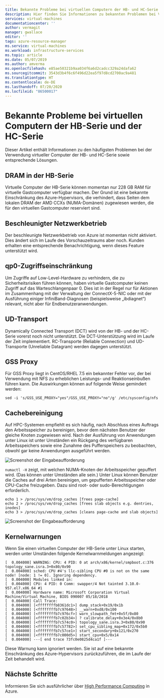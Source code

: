 ```yaml
---
title: Bekannte Probleme bei virtuellen Computern der HB- und HC-Serie – Azure Virtual Machines | Microsoft-Dokumentation
description: Hier finden Sie Informationen zu bekannten Problemen bei VM-Größen der HB-Serie in Azure.
services: virtual-machines
documentationcenter: ''
author: vermagit
manager: gwallace
editor: ''
tags: azure-resource-manager
ms.service: virtual-machines
ms.workload: infrastructure-services
ms.topic: article
ms.date: 05/07/2019
ms.author: amverma
ms.openlocfilehash: e85ae50321b9aa034f6a6d2cadcc329a24dafa62
ms.sourcegitcommit: 3543d3b4f6c6f496d22ea5f97d8cd2700ac9a481
ms.translationtype: HT
ms.contentlocale: de-DE
ms.lasthandoff: 07/20/2020
ms.locfileid: "86500017"
---
```

# <a name="known-issues-with-hb-series-and-hc-series-vms"></a>Bekannte Probleme bei virtuellen Computern der HB-Serie und der HC-Serie

Dieser Artikel enthält Informationen zu den häufigsten Problemen bei der Verwendung virtueller Computer der HB- und HC-Serie sowie entsprechende Lösungen.

## <a name="dram-on-hb-series"></a>DRAM in der HB-Serie

Virtuelle Computer der HB-Serie können momentan nur 228 GB RAM für virtuelle Gastcomputer verfügbar machen. Der Grund ist eine bekannte Einschränkung des Azure-Hypervisors, die verhindert, dass Seiten dem lokalen DRAM der AMD CCXs (NUMA-Domänen) zugewiesen werden, die für den virtuellen Gastcomputer reserviert sind.

## <a name="accelerated-networking"></a>Beschleunigter Netzwerkbetrieb

Der beschleunigte Netzwerkbetrieb von Azure ist momentan nicht aktiviert. Dies ändert sich im Laufe des Vorschauzeitraums aber noch. Kunden erhalten eine entsprechende Benachrichtigung, wenn dieses Feature unterstützt wird.

## <a name="qp0-access-restriction"></a>qp0-Zugriffseinschränkung

Um Zugriffe auf Low-Level-Hardware zu verhindern, die zu Sicherheitsrisiken führen können, haben virtuelle Gastcomputer keinen Zugriff auf das Warteschlangenpaar 0. Dies ist in der Regel nur für Aktionen im Zusammenhang mit der Verwaltung der ConnectX-5-NIC oder mit der Ausführung einiger InfiniBand-Diagnosen (beispielsweise „ibdiagnet“) relevant, nicht aber für Endbenutzeranwendungen.

## <a name="ud-transport"></a>UD-Transport

Dynamically Connected Transport (DCT) wird von der HB- und der HC-Serie vorerst noch nicht unterstützt. Die DCT-Unterstützung wird im Laufe der Zeit implementiert. RC-Transporte (Reliable Connection) und UD-Transporte (Unreliable Datagram) werden dagegen unterstützt.

## <a name="gss-proxy"></a>GSS Proxy

Für GSS Proxy liegt in CentOS/RHEL 7.5 ein bekannter Fehler vor, der bei Verwendung mit NFS zu erheblichen Leistungs- und Reaktionseinbußen führen kann. Die Auswirkungen können auf folgende Weise gemindert werden:

```console
sed -i 's/GSS_USE_PROXY="yes"/GSS_USE_PROXY="no"/g' /etc/sysconfig/nfs
```

## <a name="cache-cleaning"></a>Cachebereinigung

Auf HPC-Systemen empfiehlt es sich häufig, nach Abschluss eines Auftrags den Arbeitsspeicher zu bereinigen, bevor dem nächsten Benutzer der gleiche Knoten zugewiesen wird. Nach der Ausführung von Anwendungen unter Linux ist unter Umständen ein Rückgang des verfügbaren Arbeitsspeichers sowie eine Zunahme des Pufferspeichers zu beobachten, obwohl gar keine Anwendungen ausgeführt werden.

![Screenshot der Eingabeaufforderung](./media/known-issues/cache-cleaning-1.png)

`numactl -H` zeigt, mit welchen NUMA-Knoten der Arbeitsspeicher gepuffert wird. (Das können unter Umständen alle sein.) Unter Linux können Benutzer die Caches auf drei Arten bereinigen, um gepufferten Arbeitsspeicher oder CPU-Cache freizugeben. Dazu sind root- oder sudo-Berechtigungen erforderlich.

```console
echo 1 > /proc/sys/vm/drop_caches [frees page-cache]
echo 2 > /proc/sys/vm/drop_caches [frees slab objects e.g. dentries, inodes]
echo 3 > /proc/sys/vm/drop_caches [cleans page-cache and slab objects]
```

![Screenshot der Eingabeaufforderung](./media/known-issues/cache-cleaning-2.png)

## <a name="kernel-warnings"></a>Kernelwarnungen

Wenn Sie einen virtuellen Computer der HB-Serie unter Linux starten, werden unter Umständen folgende Kernelwarnmeldungen angezeigt:

```console
[  0.004000] WARNING: CPU: 4 PID: 0 at arch/x86/kernel/smpboot.c:376 topology_sane.isra.3+0x80/0x90
[  0.004000] sched: CPU #4's llc-sibling CPU #0 is not on the same node! [node: 1 != 0]. Ignoring dependency.
[  0.004000] Modules linked in:
[  0.004000] CPU: 4 PID: 0 Comm: swapper/4 Not tainted 3.10.0-957.el7.x86_64 #1
[  0.004000] Hardware name: Microsoft Corporation Virtual Machine/Virtual Machine, BIOS 090007 05/18/2018
[  0.004000] Call Trace:
[  0.004000] [<ffffffffb8361dc1>] dump_stack+0x19/0x1b
[  0.004000] [<ffffffffb7c97648>] __warn+0xd8/0x100
[  0.004000] [<ffffffffb7c976cf>] warn_slowpath_fmt+0x5f/0x80
[  0.004000] [<ffffffffb7c02b34>] ? calibrate_delay+0x3e4/0x8b0
[  0.004000] [<ffffffffb7c574c0>] topology_sane.isra.3+0x80/0x90
[  0.004000] [<ffffffffb7c57782>] set_cpu_sibling_map+0x172/0x5b0
[  0.004000] [<ffffffffb7c57ce1>] start_secondary+0x121/0x270
[  0.004000] [<ffffffffb7c000d5>] start_cpu+0x5/0x14
[  0.004000] ---[ end trace 73fc0e0825d4ca1f ]---
```

Diese Warnung kann ignoriert werden. Sie ist auf eine bekannte Einschränkung des Azure-Hypervisors zurückzuführen, die im Laufe der Zeit behandelt wird.

## <a name="next-steps"></a>Nächste Schritte

Informieren Sie sich ausführlicher über [High Performance Computing](/azure/architecture/topics/high-performance-computing/) in Azure.
